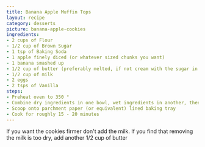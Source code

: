 ```yaml
---
title: Banana Apple Muffin Tops
layout: recipe
category: desserts
picture: banana-apple-cookies
ingredients:
- 2 cups of Flour
- 1/2 cup of Brown Sugar
- 1 tsp of Baking Soda
- 1 apple finely diced (or whatever sized chunks you want)
- 1 banana smashed up
- 1/2 cup of butter (preferably melted, if not cream with the sugar in a mixer if you can)
- 1/2 cup of milk
- 2 eggs
- 2 tsps of Vanilla
steps:
- Preheat oven to 350 °
- Combine dry ingredients in one bowl, wet ingredients in another, then mix together
- Scoop onto parchment paper (or equivalent) lined baking tray
- Cook for roughly 15 - 20 minutes
---
```


If you want the cookies firmer don't add the milk. If you find that removing the milk is too dry, add another 1/2 cup of butter
